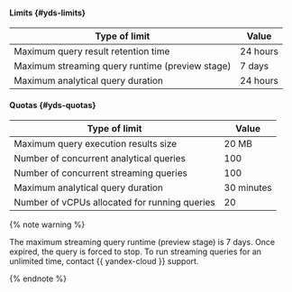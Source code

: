 #### Limits {#yds-limits}

| Type of limit | Value |
--- | ---
| Maximum query result retention time | 24 hours |
| Maximum streaming query runtime (preview stage) | 7 days |
| Maximum analytical query duration | 24 hours |


#### Quotas {#yds-quotas}

| Type of limit | Value |
--- | ---
| Maximum query execution results size | 20 MB |
| Number of concurrent analytical queries | 100 |
| Number of concurrent streaming queries | 100 |
| Maximum analytical query duration | 30 minutes |
| Number of vCPUs allocated for running queries | 20 |

{% note warning %}

The maximum streaming query runtime (preview stage) is 7 days. Once expired, the query is forced to stop. To run streaming queries for an unlimited time, contact {{  yandex-cloud }} support.

{% endnote %}